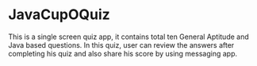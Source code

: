 # JavaCupOQuiz
This is a single screen quiz app, it contains total ten General Aptitude and Java based questions. In this quiz, user can review the answers after completing his quiz and also share his score by using messaging app.
